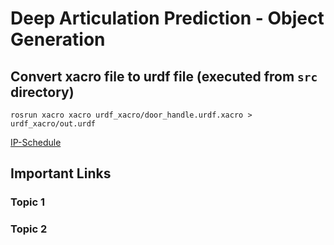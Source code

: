 # Deep Articulation Prediction - Object Generation

## Convert xacro file to urdf file (executed from `src` directory)
```rosrun xacro xacro urdf_xacro/door_handle.urdf.xacro > urdf_xacro/out.urdf```

[IP-Schedule](https://docs.google.com/spreadsheets/d/1GPGc1VRir2_0YGq6VjJ9RfIrRQXC3QqPH-WfqKRBgtw/edit?pli=1#gid=0)


## Important Links

### Topic 1

### Topic 2